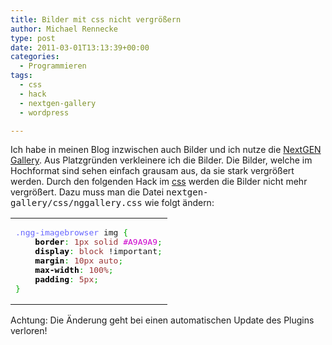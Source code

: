 ```yaml
---
title: Bilder mit css nicht vergrößern
author: Michael Rennecke
type: post
date: 2011-03-01T13:13:39+00:00
categories:
  - Programmieren
tags:
  - css
  - hack
  - nextgen-gallery
  - wordpress

---
```

Ich habe in meinen Blog inzwischen auch Bilder und ich nutze die [NextGEN Gallery][1]. Aus Platzgründen verkleinere ich die Bilder. Die Bilder, welche im Hochformat sind sehen einfach grausam aus, da sie stark vergrößert werden. Durch den folgenden Hack im [css][2] werden die Bilder nicht mehr vergrößert. Dazu muss man die Datei <tt>nextgen-gallery/css/nggallery.css</tt> wie folgt ändern:

<div class="wp_syntax">
  <table>
    <tr>
      <td class="code">
        <pre class="css" style="font-family:monospace;"><span style="color: #6666ff;">.ngg-imagebrowser</span> img <span style="color: #00AA00;">&#123;</span>
    <span style="color: #000000; font-weight: bold;">border</span><span style="color: #00AA00;">:</span> <span style="color: #933;">1px</span> <span style="color: #993333;">solid</span> <span style="color: #cc00cc;">#A9A9A9</span><span style="color: #00AA00;">;</span>
    <span style="color: #000000; font-weight: bold;">display</span><span style="color: #00AA00;">:</span> <span style="color: #993333;">block</span> !important<span style="color: #00AA00;">;</span>
    <span style="color: #000000; font-weight: bold;">margin</span><span style="color: #00AA00;">:</span> <span style="color: #933;">10px</span> <span style="color: #993333;">auto</span><span style="color: #00AA00;">;</span>
    <span style="color: #000000; font-weight: bold;">max-width</span><span style="color: #00AA00;">:</span> <span style="color: #933;">100%</span><span style="color: #00AA00;">;</span>
    <span style="color: #000000; font-weight: bold;">padding</span><span style="color: #00AA00;">:</span> <span style="color: #933;">5px</span><span style="color: #00AA00;">;</span>
<span style="color: #00AA00;">&#125;</span></pre>
      </td>
    </tr>
  </table>
</div>

Achtung: Die Änderung geht bei einen automatischen Update des Plugins verloren!

 [1]: http://nextgen-gallery.com/
 [2]: http://www.w3.org/TR/2002/WD-CSS21-20020802/